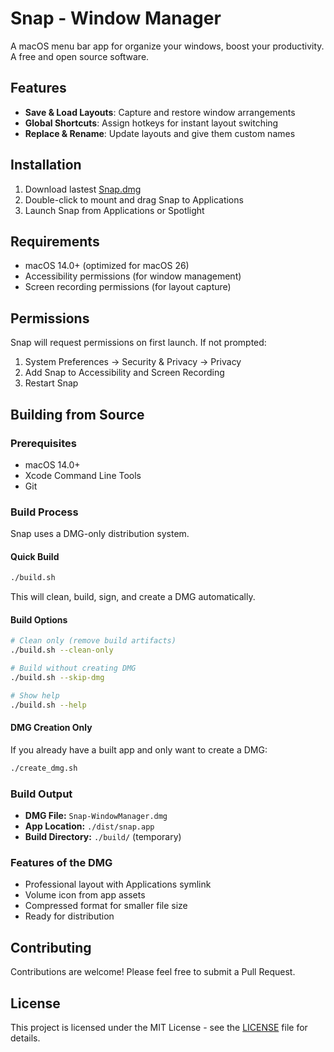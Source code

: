 # Snap - Window Manager

A macOS menu bar app for organize your windows, boost your productivity. A free and open source software.

## Features

- **Save & Load Layouts**: Capture and restore window arrangements
- **Global Shortcuts**: Assign hotkeys for instant layout switching
- **Replace & Rename**: Update layouts and give them custom names

## Installation

1. Download lastest [Snap.dmg](https://github.com/gokulkrishh/snap-mac/releases)
2. Double-click to mount and drag Snap to Applications
3. Launch Snap from Applications or Spotlight

## Requirements

- macOS 14.0+ (optimized for macOS 26)
- Accessibility permissions (for window management)
- Screen recording permissions (for layout capture)

## Permissions

Snap will request permissions on first launch. If not prompted:

1. System Preferences → Security & Privacy → Privacy
2. Add Snap to Accessibility and Screen Recording
3. Restart Snap

## Building from Source

### Prerequisites

- macOS 14.0+
- Xcode Command Line Tools
- Git

### Build Process

Snap uses a DMG-only distribution system.

#### Quick Build

```bash
./build.sh
```

This will clean, build, sign, and create a DMG automatically.

#### Build Options

```bash
# Clean only (remove build artifacts)
./build.sh --clean-only

# Build without creating DMG
./build.sh --skip-dmg

# Show help
./build.sh --help
```

#### DMG Creation Only

If you already have a built app and only want to create a DMG:

```bash
./create_dmg.sh
```

### Build Output

- **DMG File:** `Snap-WindowManager.dmg`
- **App Location:** `./dist/snap.app`
- **Build Directory:** `./build/` (temporary)

### Features of the DMG

- Professional layout with Applications symlink
- Volume icon from app assets
- Compressed format for smaller file size
- Ready for distribution

## Contributing

Contributions are welcome! Please feel free to submit a Pull Request.

## License

This project is licensed under the MIT License - see the [LICENSE](LICENSE) file for details.
